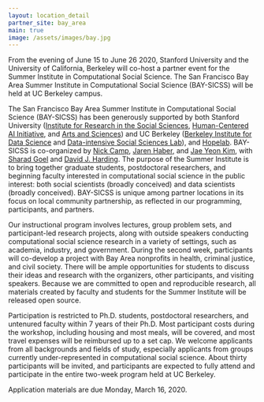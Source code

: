 ```yaml
---
layout: location_detail
partner_site: bay_area
main: true
image: /assets/images/bay.jpg
---
```


From the evening of June 15 to June 26 2020, Stanford University and the University of California, Berkeley will co-host a partner event for the Summer Institute in Computational Social Science. The San Francisco Bay Area Summer Institute in Computational Social Science (BAY-SICSS) will be held at UC Berkeley campus. 

The San Francisco Bay Area Summer Institute in Computational Social Science (BAY-SICSS) has been generously supported by both Stanford University ([Institute for Research in the Social Sciences](https://iriss.stanford.edu/), [Human-Centered AI Initiative](https://hai.stanford.edu/), and [Arts and Sciences](https://exploredegrees.stanford.edu/schoolofhumanitiesandsciences/)) and UC Berkeley ([Berkeley Institute for Data Science](https://bids.berkeley.edu/) and [Data-intensive Social Sciences Lab](https://dlab.berkeley.edu/)), and [Hopelab](https://hopelab.org/). BAY-SICSS is co-organized by [Nick Camp](https://ncamp.people.stanford.edu/), [Jaren Haber](https://www.jarenhaber.com/), and [Jae Yeon Kim](https://jaeyk.github.io/), with [Sharad Goel](https://5harad.com/) and [David J. Harding](https://sociology.berkeley.edu/faculty/david-j-harding).
The purpose of the Summer Institute is to bring together graduate students, postdoctoral researchers, and beginning faculty interested in computational social science in the public interest: both social scientists (broadly conceived) and data scientists (broadly conceived). BAY-SICSS is unique among partner locations in its focus on local community partnership, as reflected in our programming, participants, and partners. 

Our instructional program involves lectures, group problem sets, and participant-led research projects, along with outside speakers conducting computational social science research in a variety of settings, such as academia, industry, and government. During the second week, participants will co-develop a project with Bay Area nonprofits in health, criminal justice, and civil society. There will be ample opportunities for students to discuss their ideas and research with the organizers, other participants, and visiting speakers. Because we are committed to open and reproducible research, all materials created by faculty and students for the Summer Institute will be released open source. 

Participation is restricted to Ph.D. students, postdoctoral researchers, and untenured faculty within 7 years of their Ph.D. Most participant costs during the workshop, including housing and most meals, will be covered, and most travel expenses will be reimbursed up to a set cap. We welcome applicants from all backgrounds and fields of study, especially applicants from groups currently under-represented in computational social science. About thirty participants will be invited, and participants are expected to fully attend and participate in the entire two-week program held at UC Berkeley.

Application materials are due Monday, March 16, 2020.
